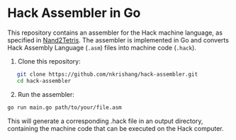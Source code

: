 # Hack Assembler in Go

This repository contains an assembler for the Hack machine language, as specified in [Nand2Tetris](https://www.nand2tetris.org/). The assembler is implemented in Go and converts Hack Assembly Language (`.asm`) files into machine code (`.hack`).

1. Clone this repository:

```bash
   git clone https://github.com/nkrishang/hack-assembler.git
   cd hack-assembler
```

2. Run the assembler:

```bash
go run main.go path/to/your/file.asm
```

This will generate a corresponding .hack file in an output directory, containing the machine code that can be executed on the Hack computer.

